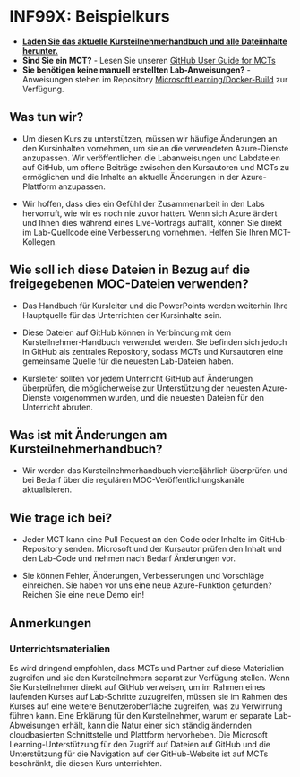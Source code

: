 # INF99X: Beispielkurs

- **[Laden Sie das aktuelle Kursteilnehmerhandbuch und alle Dateiinhalte herunter.](../../releases/latest)**
- **Sind Sie ein MCT?** - Lesen Sie unseren [GitHub User Guide for MCTs](https://microsoftlearning.github.io/MCT-User-Guide/)
- **Sie benötigen keine manuell erstellten Lab-Anweisungen?** - Anweisungen stehen im Repository [MicrosoftLearning/Docker-Build](https://github.com/MicrosoftLearning/Docker-Build) zur Verfügung.

## Was tun wir?

- Um diesen Kurs zu unterstützen, müssen wir häufige Änderungen an den Kursinhalten vornehmen, um sie an die verwendeten Azure-Dienste anzupassen.  Wir veröffentlichen die Labanweisungen und Labdateien auf GitHub, um offene Beiträge zwischen den Kursautoren und MCTs zu ermöglichen und die Inhalte an aktuelle Änderungen in der Azure-Plattform anzupassen.

- Wir hoffen, dass dies ein Gefühl der Zusammenarbeit in den Labs hervorruft, wie wir es noch nie zuvor hatten. Wenn sich Azure ändert und Ihnen dies während eines Live-Vortrags auffällt, können Sie direkt im Lab-Quellcode eine Verbesserung vornehmen.  Helfen Sie Ihren MCT-Kollegen.

## Wie soll ich diese Dateien in Bezug auf die freigegebenen MOC-Dateien verwenden?

- Das Handbuch für Kursleiter und die PowerPoints werden weiterhin Ihre Hauptquelle für das Unterrichten der Kursinhalte sein.

- Diese Dateien auf GitHub können in Verbindung mit dem Kursteilnehmer-Handbuch verwendet werden. Sie befinden sich jedoch in GitHub als zentrales Repository, sodass MCTs und Kursautoren eine gemeinsame Quelle für die neuesten Lab-Dateien haben.

- Kursleiter sollten vor jedem Unterricht GitHub auf Änderungen überprüfen, die möglicherweise zur Unterstützung der neuesten Azure-Dienste vorgenommen wurden, und die neuesten Dateien für den Unterricht abrufen.

## Was ist mit Änderungen am Kursteilnehmerhandbuch?

- Wir werden das Kursteilnehmerhandbuch vierteljährlich überprüfen und bei Bedarf über die regulären MOC-Veröffentlichungskanäle aktualisieren.

## Wie trage ich bei?

- Jeder MCT kann eine Pull Request an den Code oder Inhalte im GitHub-Repository senden. Microsoft und der Kursautor prüfen den Inhalt und den Lab-Code und nehmen nach Bedarf Änderungen vor.

- Sie können Fehler, Änderungen, Verbesserungen und Vorschläge einreichen.  Sie haben vor uns eine neue Azure-Funktion gefunden?  Reichen Sie eine neue Demo ein!

## Anmerkungen

### Unterrichtsmaterialien

Es wird dringend empfohlen, dass MCTs und Partner auf diese Materialien zugreifen und sie den Kursteilnehmern separat zur Verfügung stellen.  Wenn Sie Kursteilnehmer direkt auf GitHub verweisen, um im Rahmen eines laufenden Kurses auf Lab-Schritte zuzugreifen, müssen sie im Rahmen des Kurses auf eine weitere Benutzeroberfläche zugreifen, was zu Verwirrung führen kann. Eine Erklärung für den Kursteilnehmer, warum er separate Lab-Abweisungen erhält, kann die Natur einer sich ständig ändernden cloudbasierten Schnittstelle und Plattform hervorheben. Die Microsoft Learning-Unterstützung für den Zugriff auf Dateien auf GitHub und die Unterstützung für die Navigation auf der GitHub-Website ist auf MCTs beschränkt, die diesen Kurs unterrichten.
